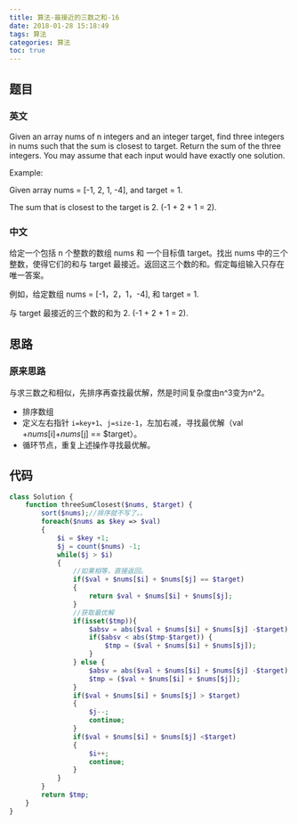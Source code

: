 ```yaml
---
title: 算法-最接近的三数之和-16
date: 2018-01-28 15:18:49
tags: 算法
categories: 算法
toc: true
---
```

## 题目
### 英文
Given an array nums of n integers and an integer target, find three integers in nums such that the sum is closest to target. Return the sum of the three integers. You may assume that each input would have exactly one solution.

Example:

Given array nums = [-1, 2, 1, -4], and target = 1.

The sum that is closest to the target is 2. (-1 + 2 + 1 = 2).

### 中文
给定一个包括 n 个整数的数组 nums 和 一个目标值 target。找出 nums 中的三个整数，使得它们的和与 target 最接近。返回这三个数的和。假定每组输入只存在唯一答案。

例如，给定数组 nums = [-1，2，1，-4], 和 target = 1.

与 target 最接近的三个数的和为 2. (-1 + 2 + 1 = 2).
## 思路

### 原来思路
与求三数之和相似，先排序再查找最优解，然是时间复杂度由n^3变为n^2。

- 排序数组
- 定义左右指针 `i=key+1`、`j=size-1`，左加右减，寻找最优解（val +$nums[$i]+$nums[$j] == $target）。
- 循环节点，重复上述操作寻找最优解。

## 代码

```php
class Solution {
    function threeSumClosest($nums, $target) {
        sort($nums);//排序就不写了。。
        foreach($nums as $key => $val)
        {
            $i = $key +1;
            $j = count($nums) -1;
            while($j > $i)
            {
                //如果相等，直接返回。
                if($val + $nums[$i] + $nums[$j] == $target)
                {
                    return $val + $nums[$i] + $nums[$j];
                }
                //获取最优解
                if(isset($tmp)){
                    $absv = abs($val + $nums[$i] + $nums[$j] -$target);
                    if($absv < abs($tmp-$target)) {
                        $tmp = ($val + $nums[$i] + $nums[$j]);
                    }  
                } else {
                    $absv = abs($val + $nums[$i] + $nums[$j] -$target);
                    $tmp = ($val + $nums[$i] + $nums[$j]);
                }
                if($val + $nums[$i] + $nums[$j] > $target)
                {
                    $j--;
                    continue;
                }
                if($val + $nums[$i] + $nums[$j] <$target)
                {
                    $i++;
                    continue;
                }
            }
        }
        return $tmp;
    }
}
```